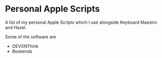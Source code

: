 # Personal Apple Scripts

A list of my personal Apple Scripts which I use alongside Keyboard Maestro and Hazel.

Some of the software are 

- DEVONThink
- Bookends